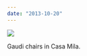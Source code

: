 ```yaml
---
date: "2013-10-20"
---
```


![](images/tumblr_muz4qzjJUU1r16syio1_1280-1024x576.jpg)

Gaudi chairs in Casa Mila.
